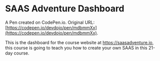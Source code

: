 # SAAS Adventure Dashboard

A Pen created on CodePen.io. Original URL: [https://codepen.io/devdojo/pen/mdbmmXx](https://codepen.io/devdojo/pen/mdbmmXx).

This is the dashboard for the course website at https://saasadventure.io, this course is going to teach you how to create your own SAAS in this 21-day course.